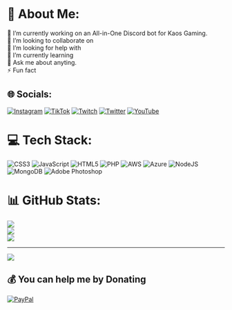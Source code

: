 # 💫 About Me:
🔭 I’m currently working on an All-in-One Discord bot for Kaos Gaming.
<br>
👯 I’m looking to collaborate on
<br>
🤝 I’m looking for help with
<br>
🌱 I’m currently learning
<br>
💬 Ask me about anyting.
<br>
⚡ Fun fact


## 🌐 Socials:
[![Instagram](https://img.shields.io/badge/Instagram-%23E4405F.svg?logo=Instagram&logoColor=white)](https://instagram.com/xkaoticonex) 
[![TikTok](https://img.shields.io/badge/TikTok-%23000000.svg?logo=TikTok&logoColor=white)](https://tiktok.com/@ka0tic0ne) 
[![Twitch](https://img.shields.io/badge/Twitch-%239146FF.svg?logo=Twitch&logoColor=white)](https://twitch.tv/ka0tic0ne) 
[![Twitter](https://img.shields.io/badge/Twitter-%231DA1F2.svg?logo=Twitter&logoColor=white)](https://twitter.com/KaoticOneGG) 
[![YouTube](https://img.shields.io/badge/YouTube-%23FF0000.svg?logo=YouTube&logoColor=white)](https://youtube.com/@UCvTXQmaGrb53RuWIt7N3Q8Q) 

# 💻 Tech Stack:
![CSS3](https://img.shields.io/badge/css3-%231572B6.svg?style=plastic&logo=css3&logoColor=white) 
![JavaScript](https://img.shields.io/badge/javascript-%23323330.svg?style=plastic&logo=javascript&logoColor=%23F7DF1E) 
![HTML5](https://img.shields.io/badge/html5-%23E34F26.svg?style=plastic&logo=html5&logoColor=white) 
![PHP](https://img.shields.io/badge/php-%23777BB4.svg?style=plastic&logo=php&logoColor=white) 
![AWS](https://img.shields.io/badge/AWS-%23FF9900.svg?style=plastic&logo=amazon-aws&logoColor=white) 
![Azure](https://img.shields.io/badge/azure-%230072C6.svg?style=plastic&logo=azure-devops&logoColor=white) 
![NodeJS](https://img.shields.io/badge/node.js-6DA55F?style=plastic&logo=node.js&logoColor=white) 
![MongoDB](https://img.shields.io/badge/MongoDB-%234ea94b.svg?style=plastic&logo=mongodb&logoColor=white) 
![Adobe Photoshop](https://img.shields.io/badge/adobephotoshop-%2331A8FF.svg?style=plastic&logo=adobephotoshop&logoColor=white)

# 📊 GitHub Stats:
![](https://github-readme-stats.vercel.app/api?username=KaoticOne&theme=blue-green&hide_border=false&include_all_commits=true&count_private=true)<br/>
![](https://github-readme-streak-stats.herokuapp.com/?user=KaoticOne&theme=blue-green&hide_border=false)<br/>
![](https://github-readme-stats.vercel.app/api/top-langs/?username=KaoticOne&theme=blue-green&hide_border=false&include_all_commits=true&count_private=true&layout=compact)

---
[![](https://visitcount.itsvg.in/api?id=KaoticOne&icon=2&color=1)](https://visitcount.itsvg.in)

  ## 💰 You can help me by Donating
  [![PayPal](https://img.shields.io/badge/PayPal-00457C?style=for-the-badge&logo=paypal&logoColor=white)](https://paypal.me/kaoticonettv) 
